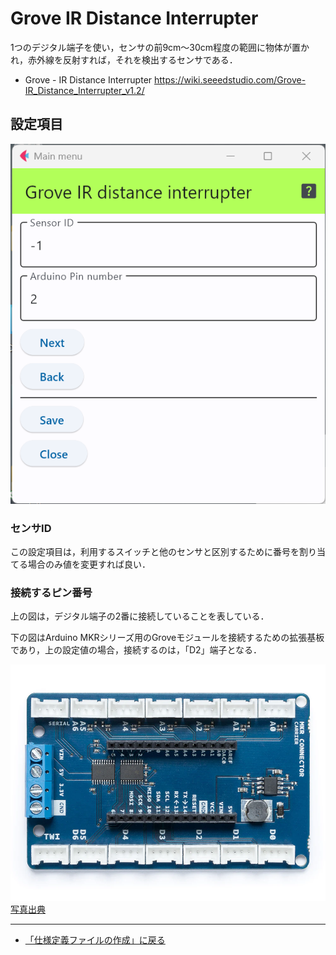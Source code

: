 # Grove IR Distance Interrupter

1つのデジタル端子を使い，センサの前9cm～30cm程度の範囲に物体が置かれ，赤外線を反射すれば，それを検出するセンサである．


- Grove - IR Distance Interrupter https://wiki.seeedstudio.com/Grove-IR_Distance_Interrupter_v1.2/


## 設定項目

![設定画面](../../images/editConfig_Grove_IR_Distance_Interrupter.png)

### センサID

この設定項目は，利用するスイッチと他のセンサと区別するために番号を割り当てる場合のみ値を変更すれば良い．


### 接続するピン番号

上の図は，デジタル端子の2番に接続していることを表している．


下の図はArduino MKRシリーズ用のGroveモジュールを接続するための拡張基板であり，上の設定値の場合，接続するのは，「D2」端子となる．

![Alt text](../../images/MKR_carrier.png)
[写真出典](https://store-usa.arduino.cc/products/arduino-mkr-connector-carrier-grove-compatible)



***

- [「仕様定義ファイルの作成」に戻る](../editConfig.md)